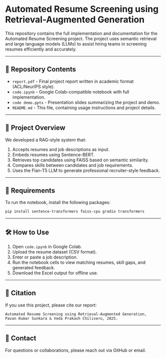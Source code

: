 
# Automated Resume Screening using Retrieval-Augmented Generation 

This repository contains the full implementation and documentation for the Automated Resume Screening project. The project uses semantic retrieval and large language models (LLMs) to assist hiring teams in screening resumes efficiently and accurately.

---

## 📁 Repository Contents

- `report.pdf` - Final project report written in academic format (ACL/NeurIPS style).
- `code.ipynb` - Google Colab-compatible notebook with full implementation.
- `code demo.pptx` - Presentation slides summarizing the project and demo.
- `README.md` - This file, containing usage instructions and project details.

---

## 🚀 Project Overview

We developed a RAG-style system that:

1. Accepts resumes and job descriptions as input.
2. Embeds resumes using Sentence-BERT.
3. Retrieves top candidates using FAISS based on semantic similarity.
4. Compares skills between candidates and job requirements.
5. Uses the Flan-T5 LLM to generate professional recruiter-style feedback.

---

## 📌 Requirements

To run the notebook, install the following packages:

```bash
pip install sentence-transformers faiss-cpu gradio transformers
```

---

## 🛠️ How to Use

1. Open `code.ipynb` in Google Colab.
2. Upload the resume dataset (CSV format).
3. Enter or paste a job description.
4. Run the notebook cells to view matching resumes, skill gaps, and generated feedback.
5. Download the Excel output for offline use.

---

## 📘 Citation

If you use this project, please cite our report:

```
Automated Resume Screening using Retrieval-Augmented Generation, 
Pavan Kumar Sunkara & Veda Prakash Chiliveru, 2025.
```

---

## 📩 Contact

For questions or collaborations, please reach out via GitHub or email.
